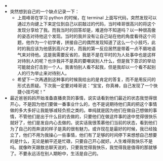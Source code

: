 -
- 突然想到自己的一个缺点记录一下：
	- 上周峰哥在学习 python 的时候，在 terminal 上面写代码，突然发现可以通过方向键上下来定位到自己以前敲过的代码，当时峰哥很高兴的将这个发现分享给了我。而我当时的回答却是，难道你不知道吗？以一种很高傲的姿态对待他这个发现。当时的我并没有让自己站在他的角度看待这个问题，他作为一个初学者，拼接自己的偶然发现知道了这么一个小技巧，此时的我应该为他感到高兴才对，而我的第一反应居然是带着一点不屑地语气来对待他。这是我需要反省的，我是不是在平时的为人处事中也是这样对待别人的呢？也许我并不是真的要嘲讽别人什么，但是我下意识的举动可能就会打击到一个人。我害怕别人看不起我，但是我却以一个看不起别人的行为举止来对待别人。
	- 希望下一次再遇到这种事的时候我给出的是肯定的答复，而不是用反问的形式去质疑。下次我一定要对峰哥说：“宝宝，你真棒，自己发现了一个快捷小技巧呢！”
- 最近爸爸妈妈开始准备直播卖货的事情，说实话看到他们最近的状态我觉得很开心，不是因为他们要做一番事业什么的，也不是说期待他们真的把这个事情做的多大多好让我能够减轻负担之类的。单纯就是因为他们在做自己想做的事情，不管他们是出于什么目的去做的，只要他们在做这件事的途中觉得很快乐就好了，他们是发自内心去做的。说实话我很羡慕他们当前的状态，看到他们为了自己的而奔波的样子是真的很有魅力。或许现在是最好的时候，我已经独立了，他们不用为我操心一些事情，他们有了足够的时间停下来想想自己想要的是什么，无论是躺平还是忙碌，只要自己开心就好。人生难得我快乐不是吗。就像昨天跟敖总聊天说的，只要我觉得我快乐，我觉得我是值得的那就够了。不要永远活在别人期盼中，生活是自己的。
